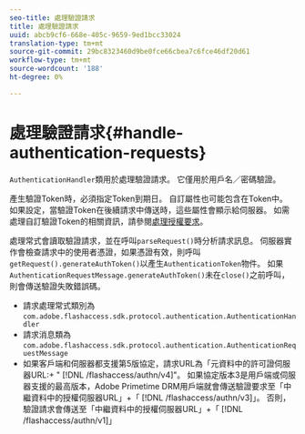 ```yaml
---
seo-title: 處理驗證請求
title: 處理驗證請求
uuid: abcb9cf6-668e-405c-9659-9ed1bcc33024
translation-type: tm+mt
source-git-commit: 29bc8323460d9be0fce66cbea7c6fce46df20d61
workflow-type: tm+mt
source-wordcount: '188'
ht-degree: 0%

---
```



# 處理驗證請求{#handle-authentication-requests}

`AuthenticationHandler`類用於處理驗證請求。 它僅用於用戶名／密碼驗證。

產生驗證Token時，必須指定Token到期日。 自訂屬性也可能包含在Token中。 如果設定，當驗證Token在後續請求中傳送時，這些屬性會顯示給伺服器。 如需處理自訂驗證Token的相關資訊，請參閱[處理授權要求](../../protecting-content/implementing-the-license-server/handling-license-reqs/license-handling-classes.md)。

處理常式會讀取驗證請求，並在呼叫`parseRequest()`時分析請求訊息。 伺服器實作會檢查請求中的使用者憑證，如果憑證有效，則呼叫`getRequest().generateAuthToken()`以產生`AuthenticationToken`物件。 如果`AuthenticationRequestMessage.generateAuthToken()`未在`close()`之前呼叫，則會傳送驗證失敗錯誤碼。

* 請求處理常式類別為`com.adobe.flashaccess.sdk.protocol.authentication.AuthenticationHandler`
* 請求消息類為`com.adobe.flashaccess.sdk.protocol.authentication.AuthenticationRequestMessage`
* 如果客戶端和伺服器都支援第5版協定，請求URL為「元資料中的許可證伺服器URL:+ &quot; [!DNL /flashaccess/authn/v4]&quot;。 如果協定版本3是用戶端或伺服器支援的最高版本，Adobe Primetime DRM用戶端就會傳送驗證要求至「中繼資料中的授權伺服器URL」+「 [!DNL /flashaccess/authn/v3]」。 否則，驗證請求會傳送至「中繼資料中的授權伺服器URL」+「 [!DNL /flashaccess/authn/v1]」

